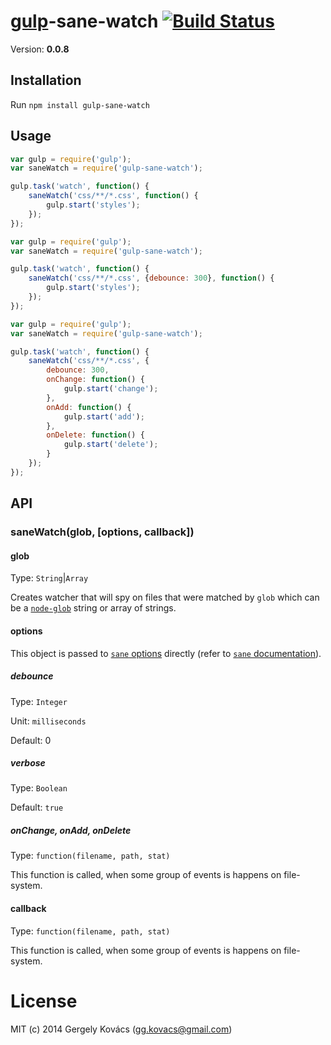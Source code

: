 # [gulp](https://github.com/gulpjs/gulp)-sane-watch [![Build Status](https://travis-ci.org/ggkovacs/gulp-sane-watch.svg)](https://travis-ci.org/ggkovacs/gulp-sane-watch)
Version: **0.0.8**

## Installation

Run `npm install gulp-sane-watch`

## Usage

```js
var gulp = require('gulp');
var saneWatch = require('gulp-sane-watch');

gulp.task('watch', function() {
    saneWatch('css/**/*.css', function() {
        gulp.start('styles');
    }); 
});
```

```js
var gulp = require('gulp');
var saneWatch = require('gulp-sane-watch');

gulp.task('watch', function() {
    saneWatch('css/**/*.css', {debounce: 300}, function() {
        gulp.start('styles');
    }); 
});
```

```js
var gulp = require('gulp');
var saneWatch = require('gulp-sane-watch');

gulp.task('watch', function() {
    saneWatch('css/**/*.css', {
        debounce: 300,
        onChange: function() {
            gulp.start('change');
        },
        onAdd: function() {
            gulp.start('add');
        },
        onDelete: function() {
            gulp.start('delete');
        }
    });
});
```
## API

### saneWatch(glob, [options, callback])

#### glob
Type: `String`|`Array`

Creates watcher that will spy on files that were matched by `glob` which can be a
[`node-glob`](https://github.com/isaacs/node-glob) string or array of strings.

#### options
This object is passed to [`sane` options](https://github.com/amasad/sane#api) directly (refer to [`sane` documentation](https://github.com/amasad/sane)).

##### debounce
Type: `Integer`

Unit: `milliseconds`

Default: 0

##### verbose
Type: `Boolean`

Default: `true`

##### onChange, onAdd, onDelete
Type: `function(filename, path, stat)`

This function is called, when some group of events is happens on file-system.

#### callback
Type: `function(filename, path, stat)`

This function is called, when some group of events is happens on file-system.

# License
MIT (c) 2014 Gergely Kovács (gg.kovacs@gmail.com)
